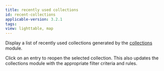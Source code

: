 ```yaml
---
title: recently used collections
id: recent-collections
applicable-version: 3.2.1
tags: 
view: lighttable, map
---
```


Display a list of recently used collections generated by the [collections](./collections.md) module.

Click on an entry to reopen the selected collection. This also updates the collections module with the appropriate filter criteria and rules.
